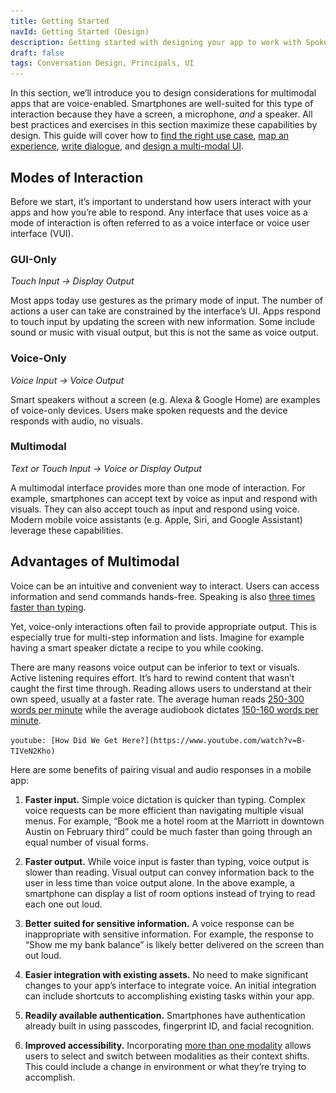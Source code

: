 ```yaml
---
title: Getting Started
navId: Getting Started (Design)
description: Getting started with designing your app to work with Spokestack
draft: false
tags: Conversation Design, Principals, UI
---
```


<img src="../../assets/docs/design-getting-started.png" style="display:none"/>

In this section, we’ll introduce you to design considerations for multimodal apps that are voice-enabled. Smartphones are well-suited for this type of interaction because they have a screen, a microphone, _and_ a speaker. All best practices and exercises in this section maximize these capabilities by design. This guide will cover how to [find the right use case](/docs/design/find-the-right-use-case), [map an experience](/docs/design/map-out-integration), [write dialogue](/docs/design/script-storyboard-responses), and [design a multi-modal UI](/docs/design/tips-for-designing-visual-output).

## Modes of Interaction

Before we start, it’s important to understand how users interact with your apps and how you’re able to respond. Any interface that uses voice as a mode of interaction is often referred to as a voice interface or voice user interface (VUI).

### GUI-Only

_Touch Input → Display Output_

Most apps today use gestures as the primary mode of input. The number of actions a user can take are constrained by the interface’s UI. Apps respond to touch input by updating the screen with new information. Some include sound or music with visual output, but this is not the same as voice output.

### Voice-Only

_Voice Input → Voice Output_

Smart speakers without a screen (e.g. Alexa & Google Home) are examples of voice-only devices.
Users make spoken requests and the device responds with audio, no visuals.

### Multimodal

_Text or Touch Input → Voice or Display Output_

A multimodal interface provides more than one mode of interaction. For example, smartphones can accept text by voice as input and respond with visuals. They can also accept touch as input and respond using voice. Modern mobile voice assistants (e.g. Apple, Siri, and Google Assistant) leverage these capabilities.

## Advantages of Multimodal

Voice can be an intuitive and convenient way to interact. Users can access information and send commands hands-free. Speaking is also [three times faster than typing](https://www.popularmechanics.com/technology/a22684/phone-dictation-typing-speed/).

Yet, voice-only interactions often fail to provide appropriate output. This is especially true for multi-step information and lists. Imagine for example having a smart speaker dictate a recipe to you while cooking.

There are many reasons voice output can be inferior to text or visuals. Active listening requires effort. It’s hard to rewind content that wasn’t caught the first time through. Reading allows users to understand at their own speed, usually at a faster rate. The average human reads [250-300 words per minute](https://en.wikipedia.org/wiki/Words_per_minute) while the average audiobook dictates [150-160 words per minute](https://en.wikipedia.org/wiki/Words_per_minute).

`youtube: [How Did We Get Here?](https://www.youtube.com/watch?v=B-TIVeN2Kho)`

Here are some benefits of pairing visual and audio responses in a mobile app:

1. **Faster input.** Simple voice dictation is quicker than typing. Complex voice requests can be more efficient than navigating multiple visual menus. For example, “Book me a hotel room at the Marriott in downtown Austin on February third” could be much faster than going through an equal number of visual forms.

1. **Faster output.** While voice input is faster than typing, voice output is slower than reading. Visual output can convey information back to the user in less time than voice output alone. In the above example, a smartphone can display a list of room options instead of trying to read each one out loud.

1. **Better suited for sensitive information.** A voice response can be inappropriate with sensitive information. For example, the response to “Show me my bank balance” is likely better delivered on the screen than out loud.

1. **Easier integration with existing assets.** No need to make significant changes to your app’s interface to integrate voice. An initial integration can include shortcuts to accomplishing existing tasks within your app.

1. **Readily available authentication.** Smartphones have authentication already built in using passcodes, fingerprint ID, and facial recognition.

1. **Improved accessibility.** Incorporating [more than one modality](https://vimeo.com/410056595) allows users to select and switch between modalities as their context shifts. This could include a change in environment or what they’re trying to accomplish.
